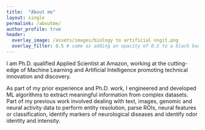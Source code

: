 ```yaml
---
title:  "About me"
layout: single
permalink: /aboutme/
author_profile: true
header:
  overlay_image: /assets/images/biology to artificial nngit.png
  overlay_filter: 0.5 # same as adding an opacity of 0.5 to a black background
---
```


I am Ph.D. qualified Applied Scientist at Amazon, working at the cutting-edge of Machine Learning and Artificial Intelligence promoting technical innovation and discovery.

As part of my prior experience and Ph.D. work, I engineered and developed ML algorithms to extract meaningful information from complex datasets. Part of my previous work involved dealing with text, images, genomic and neural activity data to perform entity resolution, parse  ROIs, neural features or classification, identify markers of neurological diseases and identify odor identity and intensity.
